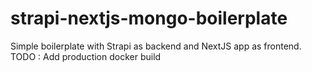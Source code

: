 # strapi-nextjs-mongo-boilerplate

Simple boilerplate with Strapi as backend and NextJS app as frontend.
TODO : Add production docker build
